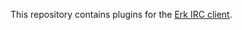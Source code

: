 
This repository contains plugins for the [Erk IRC client](https://github.com/nutjob-laboratories/erk).
